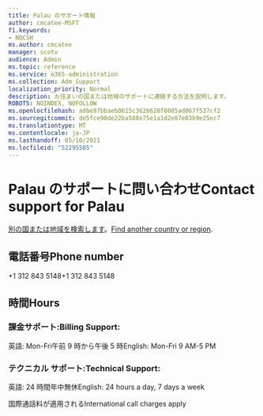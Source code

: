 ```yaml
---
title: Palau のサポート情報
author: cmcatee-MSFT
f1.keywords:
- NOCSH
ms.author: cmcatee
manager: scotv
audience: Admin
ms.topic: reference
ms.service: o365-administration
ms.collection: Adm_Support
localization_priority: Normal
description: お住まいの国または地域のサポートに連絡する方法を説明します。
ROBOTS: NOINDEX, NOFOLLOW
ms.openlocfilehash: adbe97bbaeb0615c362b628f8005ad067f537cf2
ms.sourcegitcommit: de5fce90de22ba588e75e1a1d2e87e03b9e25ec7
ms.translationtype: MT
ms.contentlocale: ja-JP
ms.lasthandoff: 05/10/2021
ms.locfileid: "52295585"
---
```

# <a name="contact-support-for-palau"></a><span data-ttu-id="65202-103">Palau のサポートに問い合わせ</span><span class="sxs-lookup"><span data-stu-id="65202-103">Contact support for Palau</span></span>

<span data-ttu-id="65202-104">[別の国または地域を検索します](../../business-video/get-help-support.md)。</span><span class="sxs-lookup"><span data-stu-id="65202-104">[Find another country or region](../../business-video/get-help-support.md).</span></span>

## <a name="phone-number"></a><span data-ttu-id="65202-105">電話番号</span><span class="sxs-lookup"><span data-stu-id="65202-105">Phone number</span></span>
<span data-ttu-id="65202-106">+1 312 843 5148</span><span class="sxs-lookup"><span data-stu-id="65202-106">+1 312 843 5148</span></span>

## <a name="hours"></a><span data-ttu-id="65202-107">時間</span><span class="sxs-lookup"><span data-stu-id="65202-107">Hours</span></span>
### <a name="billing-support"></a><span data-ttu-id="65202-108">課金サポート:</span><span class="sxs-lookup"><span data-stu-id="65202-108">Billing Support:</span></span>

<span data-ttu-id="65202-109">英語: Mon-Fri午前 9 時から午後 5 時</span><span class="sxs-lookup"><span data-stu-id="65202-109">English: Mon-Fri 9 AM-5 PM</span></span>

### <a name="technical-support"></a><span data-ttu-id="65202-110">テクニカル サポート:</span><span class="sxs-lookup"><span data-stu-id="65202-110">Technical Support:</span></span>

<span data-ttu-id="65202-111">英語: 24 時間年中無休</span><span class="sxs-lookup"><span data-stu-id="65202-111">English: 24 hours a day, 7 days a week</span></span>

<span data-ttu-id="65202-112">国際通話料が適用される</span><span class="sxs-lookup"><span data-stu-id="65202-112">International call charges apply</span></span>
